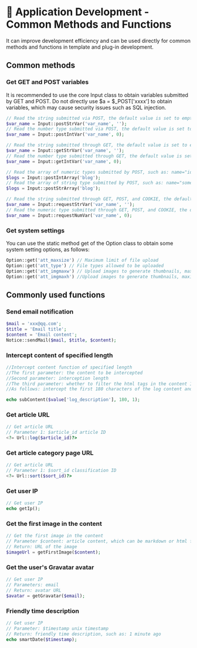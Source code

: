 # &#x1F95D; Application Development - Common Methods and Functions

It can improve development efficiency and can be used directly for common methods and functions in template and plug-in development.

## Common methods

### Get GET and POST variables

It is recommended to use the core Input class to obtain variables submitted by GET and POST. Do not directly use $a = $_POST['xxxx'] to obtain variables, which may cause security issues such as SQL injection.

```php
// Read the string submitted via POST, the default value is set to empty
$var_name = Input::postStrVar('var_name', '');
// Read the number type submitted via POST, the default value is set to 0
$var_name = Input::postIntVar('var_name', 0);

// Read the string submitted through GET, the default value is set to empty
$var_name = Input::getStrVar('var_name', '');
// Read the number type submitted through GET, the default value is set to 0
$var_name = Input::getIntVar('var_name', 0);

// Read the array of numeric types submitted by POST, such as: name="ids[]", the default value is: []
$logs = Input::postIntArray('blog');
// Read the array of string type submitted by POST, such as: name="someting[]", the default value is: []
$logs = Input::postStrArray('blog');

// Read the string submitted through GET, POST, and COOKIE, the default value is set to empty
$var_name = Input::requestStrVar('var_name', '');
// Read the numeric type submitted through GET, POST, and COOKIE, the default value is set to 0
$var_name = Input::requestNumVar('var_name', 0);
```

### Get system settings

You can use the static method get of the Option class to obtain some system setting options, as follows:

```php
Option::get('att_maxsize') // Maximum limit of file upload
Option::get('att_type') // File types allowed to be uploaded
Option::get('att_imgmaxw') // Upload images to generate thumbnails, maximum size: width
Option::get('att_imgmaxh') //Upload images to generate thumbnails, maximum size: high
```

## Commonly used functions

### Send email notification

```php
$mail = 'xxx@qq.com';
$title = 'Email title';
$content = 'Email content';
Notice::sendMail($mail, $title, $content);
```

### Intercept content of specified length

```php
//Intercept content function of specified length
//The first parameter: the content to be intercepted
//Second parameter: interception length
//The third parameter: whether to filter the html tags in the content 1 to filter 0 not to filter
//As follows: intercept the first 180 characters of the log content and filter the html tags

echo subContent($value['log_description'], 180, 1);

```

### Get article URL

```php
// Get article URL
// Parameter 1: $article_id article ID
<?= Url::log($article_id)?>
```

### Get article category page URL

```php
// Get article URL
// Parameter 1: $sort_id classification ID
<?= Url::sort($sort_id)?>
```

### Get user IP

```php
// Get user IP
echo getIp();
```

### Get the first image in the content

```php
// Get the first image in the content
// Parameter $content: article content, which can be markdown or html format content
// Return: URL of the image
$imageUrl = getFirstImage($content);
```

### Get the user's Gravatar avatar

```php
// Get user IP
// Parameters: email
// Return: avatar URL
$avatar = getGravatar($email);
```

### Friendly time description

```php
// Get user IP
// Parameter: $timestamp unix timestamp
// Return: friendly time description, such as: 1 minute ago
echo smartDate($timestamp);
```

